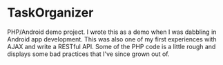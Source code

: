 # TaskOrganizer
PHP/Android demo project. I wrote this as a demo when I was dabbling in Android app development. This was also one of my first experiences with AJAX and write a RESTful API. Some of the PHP code is a little rough and displays some bad practices that I've since grown out of.
